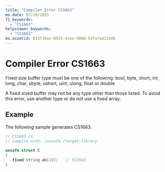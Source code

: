 ```yaml
---
title: "Compiler Error CS1663"
ms.date: 07/20/2015
f1_keywords: 
  - "CS1663"
helpviewer_keywords: 
  - "CS1663"
ms.assetid: 013f36ac-8925-4cee-9008-54fa7ad1324b
---
```

# Compiler Error CS1663
Fixed size buffer type must be one of the following: bool, byte, short, int, long, char, sbyte, ushort, uint, ulong, float or double  
  
 A fixed sized buffer may not be any type other than those listed. To avoid this error, use another type or do not use a fixed array.  
  
## Example  
 The following sample generates CS1663.  
  
```csharp  
// CS1663.cs  
// compile with: /unsafe /target:library  
  
unsafe struct C  
{  
   fixed string ab[10];   // CS1663  
}  
```
